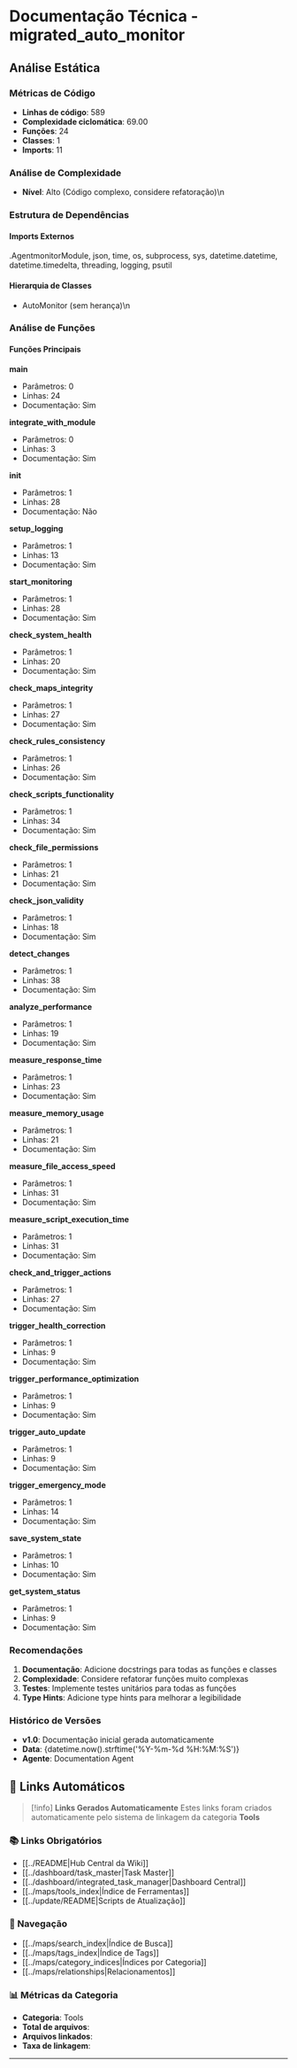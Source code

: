 # Documentação Técnica - migrated_auto_monitor

## Análise Estática

### Métricas de Código
- **Linhas de código**: 589
- **Complexidade ciclomática**: 69.00
- **Funções**: 24
- **Classes**: 1
- **Imports**: 11

### Análise de Complexidade
- **Nível**: Alto (Código complexo, considere refatoração)\n
### Estrutura de Dependências

#### Imports Externos
.AgentmonitorModule, json, time, os, subprocess, sys, datetime.datetime, datetime.timedelta, threading, logging, psutil

#### Hierarquia de Classes
- AutoMonitor (sem herança)\n
### Análise de Funções

#### Funções Principais
**main**
- Parâmetros: 0
- Linhas: 24
- Documentação: Sim

**integrate_with_module**
- Parâmetros: 0
- Linhas: 3
- Documentação: Sim

**__init__**
- Parâmetros: 1
- Linhas: 28
- Documentação: Não

**setup_logging**
- Parâmetros: 1
- Linhas: 13
- Documentação: Sim

**start_monitoring**
- Parâmetros: 1
- Linhas: 28
- Documentação: Sim

**check_system_health**
- Parâmetros: 1
- Linhas: 20
- Documentação: Sim

**check_maps_integrity**
- Parâmetros: 1
- Linhas: 27
- Documentação: Sim

**check_rules_consistency**
- Parâmetros: 1
- Linhas: 26
- Documentação: Sim

**check_scripts_functionality**
- Parâmetros: 1
- Linhas: 34
- Documentação: Sim

**check_file_permissions**
- Parâmetros: 1
- Linhas: 21
- Documentação: Sim

**check_json_validity**
- Parâmetros: 1
- Linhas: 18
- Documentação: Sim

**detect_changes**
- Parâmetros: 1
- Linhas: 38
- Documentação: Sim

**analyze_performance**
- Parâmetros: 1
- Linhas: 19
- Documentação: Sim

**measure_response_time**
- Parâmetros: 1
- Linhas: 23
- Documentação: Sim

**measure_memory_usage**
- Parâmetros: 1
- Linhas: 21
- Documentação: Sim

**measure_file_access_speed**
- Parâmetros: 1
- Linhas: 31
- Documentação: Sim

**measure_script_execution_time**
- Parâmetros: 1
- Linhas: 31
- Documentação: Sim

**check_and_trigger_actions**
- Parâmetros: 1
- Linhas: 27
- Documentação: Sim

**trigger_health_correction**
- Parâmetros: 1
- Linhas: 9
- Documentação: Sim

**trigger_performance_optimization**
- Parâmetros: 1
- Linhas: 9
- Documentação: Sim

**trigger_auto_update**
- Parâmetros: 1
- Linhas: 9
- Documentação: Sim

**trigger_emergency_mode**
- Parâmetros: 1
- Linhas: 14
- Documentação: Sim

**save_system_state**
- Parâmetros: 1
- Linhas: 10
- Documentação: Sim

**get_system_status**
- Parâmetros: 1
- Linhas: 9
- Documentação: Sim

### Recomendações

1. **Documentação**: Adicione docstrings para todas as funções e classes
2. **Complexidade**: Considere refatorar funções muito complexas
3. **Testes**: Implemente testes unitários para todas as funções
4. **Type Hints**: Adicione type hints para melhorar a legibilidade

### Histórico de Versões

- **v1.0**: Documentação inicial gerada automaticamente
- **Data**: {datetime.now().strftime('%Y-%m-%d %H:%M:%S')}
- **Agente**: Documentation Agent


## 🔗 **Links Automáticos**

> [!info] **Links Gerados Automaticamente**
> Estes links foram criados automaticamente pelo sistema de linkagem da categoria **Tools**

### **📚 Links Obrigatórios**
- [[../README|Hub Central da Wiki]]
- [[../dashboard/task_master|Task Master]]
- [[../dashboard/integrated_task_manager|Dashboard Central]]
- [[../maps/tools_index|Índice de Ferramentas]]
- [[../update/README|Scripts de Atualização]]

### **🧭 Navegação**
- [[../maps/search_index|Índice de Busca]]
- [[../maps/tags_index|Índice de Tags]]
- [[../maps/category_indices|Índices por Categoria]]
- [[../maps/relationships|Relacionamentos]]

### **📊 Métricas da Categoria**
- **Categoria**: Tools
- **Total de arquivos**: <!-- Contador automático -->
- **Arquivos linkados**: <!-- Contador automático -->
- **Taxa de linkagem**: <!-- Percentual automático -->

---

